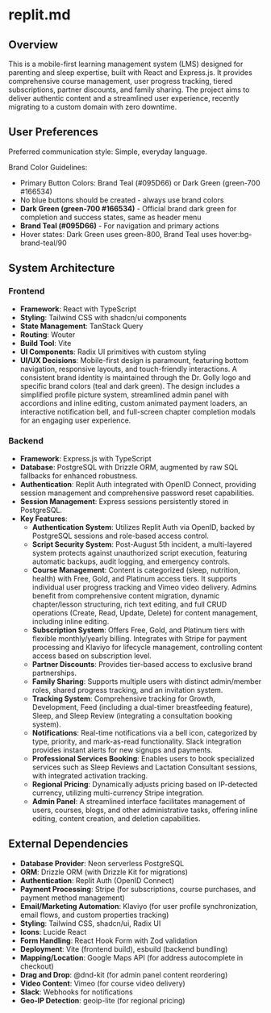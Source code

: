 # replit.md

## Overview

This is a mobile-first learning management system (LMS) designed for parenting and sleep expertise, built with React and Express.js. It provides comprehensive course management, user progress tracking, tiered subscriptions, partner discounts, and family sharing. The project aims to deliver authentic content and a streamlined user experience, recently migrating to a custom domain with zero downtime.

## User Preferences

Preferred communication style: Simple, everyday language.

Brand Color Guidelines:
- Primary Button Colors: Brand Teal (#095D66) or Dark Green (green-700 #166534)
- No blue buttons should be created - always use brand colors
- **Dark Green (green-700 #166534)** - Official brand dark green for completion and success states, same as header menu
- **Brand Teal (#095D66)** - For navigation and primary actions
- Hover states: Dark Green uses green-800, Brand Teal uses hover:bg-brand-teal/90

## System Architecture

### Frontend
- **Framework**: React with TypeScript
- **Styling**: Tailwind CSS with shadcn/ui components
- **State Management**: TanStack Query
- **Routing**: Wouter
- **Build Tool**: Vite
- **UI Components**: Radix UI primitives with custom styling
- **UI/UX Decisions**: Mobile-first design is paramount, featuring bottom navigation, responsive layouts, and touch-friendly interactions. A consistent brand identity is maintained through the Dr. Golly logo and specific brand colors (teal and dark green). The design includes a simplified profile picture system, streamlined admin panel with accordions and inline editing, custom animated payment loaders, an interactive notification bell, and full-screen chapter completion modals for an engaging user experience.

### Backend
- **Framework**: Express.js with TypeScript
- **Database**: PostgreSQL with Drizzle ORM, augmented by raw SQL fallbacks for enhanced robustness.
- **Authentication**: Replit Auth integrated with OpenID Connect, providing session management and comprehensive password reset capabilities.
- **Session Management**: Express sessions persistently stored in PostgreSQL.
- **Key Features**:
    - **Authentication System**: Utilizes Replit Auth via OpenID, backed by PostgreSQL sessions and role-based access control.
    - **Script Security System**: Post-August 5th incident, a multi-layered system protects against unauthorized script execution, featuring automatic backups, audit logging, and emergency controls.
    - **Course Management**: Content is categorized (sleep, nutrition, health) with Free, Gold, and Platinum access tiers. It supports individual user progress tracking and Vimeo video delivery. Admins benefit from comprehensive content migration, dynamic chapter/lesson structuring, rich text editing, and full CRUD operations (Create, Read, Update, Delete) for content management, including inline editing.
    - **Subscription System**: Offers Free, Gold, and Platinum tiers with flexible monthly/yearly billing. Integrates with Stripe for payment processing and Klaviyo for lifecycle management, controlling content access based on subscription level.
    - **Partner Discounts**: Provides tier-based access to exclusive brand partnerships.
    - **Family Sharing**: Supports multiple users with distinct admin/member roles, shared progress tracking, and an invitation system.
    - **Tracking System**: Comprehensive tracking for Growth, Development, Feed (including a dual-timer breastfeeding feature), Sleep, and Sleep Review (integrating a consultation booking system).
    - **Notifications**: Real-time notifications via a bell icon, categorized by type, priority, and mark-as-read functionality. Slack integration provides instant alerts for new signups and payments.
    - **Professional Services Booking**: Enables users to book specialized services such as Sleep Reviews and Lactation Consultant sessions, with integrated activation tracking.
    - **Regional Pricing**: Dynamically adjusts pricing based on IP-detected currency, utilizing multi-currency Stripe integration.
    - **Admin Panel**: A streamlined interface facilitates management of users, courses, blogs, and other administrative tasks, offering inline editing, content creation, and deletion capabilities.

## External Dependencies

- **Database Provider**: Neon serverless PostgreSQL
- **ORM**: Drizzle ORM (with Drizzle Kit for migrations)
- **Authentication**: Replit Auth (OpenID Connect)
- **Payment Processing**: Stripe (for subscriptions, course purchases, and payment method management)
- **Email/Marketing Automation**: Klaviyo (for user profile synchronization, email flows, and custom properties tracking)
- **Styling**: Tailwind CSS, shadcn/ui, Radix UI
- **Icons**: Lucide React
- **Form Handling**: React Hook Form with Zod validation
- **Deployment**: Vite (frontend build), esbuild (backend bundling)
- **Mapping/Location**: Google Maps API (for address autocomplete in checkout)
- **Drag and Drop**: @dnd-kit (for admin panel content reordering)
- **Video Content**: Vimeo (for course video delivery)
- **Slack**: Webhooks for notifications
- **Geo-IP Detection**: geoip-lite (for regional pricing)